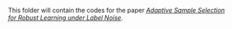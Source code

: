 This folder will contain the codes for the paper _[Adaptive Sample Selection for Robust Learning under Label Noise](https://arxiv.org/abs/2106.15292)_. 
